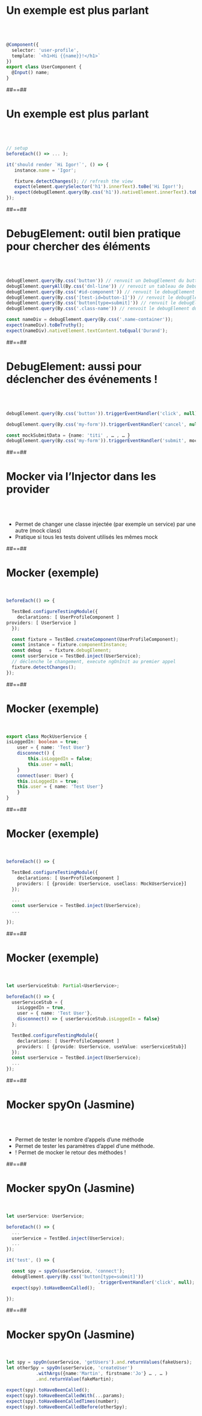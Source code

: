 <!-- .slide: class="sfeir-basic-slide with-code" -->
# Un exemple est plus parlant
<br><br>
```typescript
@Component({
  selector: 'user-profile',
  template: `<h1>Hi {{name}}!</h1>`
})
export class UserComponent { 
  @Input() name;
}
```
<!-- .element: class="big-code" -->

##==##

<!-- .slide: class="sfeir-basic-slide with-code" -->
# Un exemple est plus parlant
<br><br>
```typescript
// setup
beforeEach(() => ... );

it('should render `Hi Igor!`', () => {
   instance.name = 'Igor';

   fixture.detectChanges(); // refresh the view
   expect(element.querySelector('h1').innerText).toBe('Hi Igor!');
   expect(debugElement.query(By.css('h1')).nativeElement.innerText).toBe('Hi Igor!');
});
```
<!-- .element: class="big-code" -->

##==##

<!-- .slide: class="sfeir-basic-slide with-code" -->
# DebugElement: outil bien pratique pour chercher des éléments
<br><br>
```typescript
debugElement.query(By.css('button')) // renvoit un DebugElement du button
debugElement.queryAll(By.css('dnl-line')) // renvoit un tableau de DebugElement
debugElement.query(By.css('#id-component')) // renvoit le debugElement du composant portant l’id 'id-component'
debugElement.query(By.css('[test-id=button-1]')) // renvoit le debugElement du premier composant ayant un attribut css test-id avec la valeur 'button-1'
debugElement.query(By.css('button[type=submit]')) // renvoit le debugElement du premier button ayant l’attribut 'type' avec la valeur 'submit'
debugElement.query(By.css('.class-name')) // renvoit le debugElement du premier element ayant la classe css 'class-name'

const nameDiv = debugElement.query(By.css('.name-container'));
expect(nameDiv).toBeTruthy();
expect(nameDiv).nativeElement.textContent.toEqual('Durand');
```
<!-- .element: class="big-code" -->

##==##

<!-- .slide: class="sfeir-basic-slide with-code" -->
# DebugElement: aussi pour déclencher des événements !
<br><br>
```typescript
debugElement.query(By.css('button')).triggerEventHandler('click', null);

debugElement.query(By.css('my-form')).triggerEventHandler('cancel', null);

const mockSubmitData = {name: 'titi' , … , … }
debugElement.query(By.css('my-form')).triggerEventHandler('submit', mockSubmitData);
```
<!-- .element: class="big-code" -->


##==##

<!-- .slide: class="sfeir-basic-slide with-code" -->
# Mocker via l’Injector dans les provider
<br><br>
- Permet de changer une classe injectée (par exemple un service) par une autre (mock class)
- Pratique si tous les tests doivent utilisés les mêmes mock

##==##

<!-- .slide: class="sfeir-basic-slide with-code" -->
# Mocker (exemple)
<br>

```typescript
beforeEach(() => {

  TestBed.configureTestingModule({
    declarations: [ UserProfileComponent ]
providers: [ UserService ]
  });

  const fixture = TestBed.createComponent(UserProfileComponent);
  const instance = fixture.componentInstance;
  const debug   = fixture.debugElement;
  const userService = TestBed.inject(UserService);
  // déclenche le changement, execute ngOnInit au premier appel
  fixture.detectChanges();
});
```

<!-- .element: class="big-code" -->

##==##

<!-- .slide: class="sfeir-basic-slide with-code" -->
# Mocker (exemple)
<br>

```typescript
export class MockUserService {
isLoggedIn: boolean = true;
    user = { name: 'Test User'}
	disconnect() {
		this.isLoggedIn = false;
		this.user = null;
    }
    connect(user: User) {
    this.isLoggedIn = true;
    this.user = { name: 'Test User'}
    }
}
```
<!-- .element: class="big-code" -->

##==##

<!-- .slide: class="sfeir-basic-slide with-code" -->
# Mocker (exemple)
<br>

```typescript
beforeEach(() => {

  TestBed.configureTestingModule({
    declarations: [ UserProfileComponent ]
    providers: [ {provide: UserService, useClass: MockUserService}]
  });

  ...
  const userService = TestBed.inject(UserService);
  ...

});
```
<!-- .element: class="big-code" -->

##==##

<!-- .slide: class="sfeir-basic-slide with-code" -->
# Mocker (exemple)
<br>

```typescript
let userServiceStub: Partial<UserService>;

beforeEach(() => {
  userServiceStub = {
    isLoggedIn = true,
    user = { name: 'Test User'},
	disconnect() => { userServiceStub.isLoggedIn = false}
  };

  TestBed.configureTestingModule({
    declarations: [ UserProfileComponent ]
    providers: [ {provide: UserService, useValue: userServiceStub}]
  });
  const userService = TestBed.inject(UserService);
  ...
});
```
<!-- .element: class="big-code" -->

##==##

<!-- .slide: class="sfeir-basic-slide with-code" -->
# Mocker spyOn (Jasmine)
<br><br>
- Permet de tester le nombre d’appels d’une méthode
- Permet de tester les paramètres d’appel d’une méthode.
- ! Permet de mocker le retour des méthodes !

<!-- .element: class="big-code" -->

##==##

<!-- .slide: class="sfeir-basic-slide with-code" -->
# Mocker spyOn (Jasmine)
<br>

```typescript
let userService: UserService;

beforeEach(() => {
  ...
  userService = TestBed.inject(UserService);
  ...
});

it('test', () => {

  const spy = spyOn(userService, 'connect');
  debugElement.query(By.css('button[type=submit]'))
                                  .triggerEventHandler('click', null);
  expect(spy).toHaveBeenCalled();

});
```
<!-- .element: class="big-code" -->


##==##

<!-- .slide: class="sfeir-basic-slide with-code" -->
# Mocker spyOn (Jasmine)
<br>

```typescript
let spy = spyOn(userService, 'getUsers').and.returnValues(fakeUsers);
let otherSpy = spyOn(userService, 'createUser')
           .withArgs({name:'Martin', firstname:'Jo'} … , … )
           .and.returnValue(fakeMartin);

expect(spy).toHaveBeenCalled();
expect(spy).toHaveBeenCalledWith(...params);
expect(spy).toHaveBeenCalledTimes(number);
expect(spy).toHaveBeenCalledBefore(otherSpy);

```
<!-- .element: class="big-code" -->

